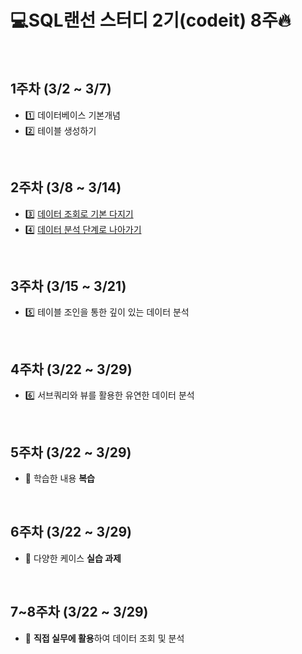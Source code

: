 # 💻SQL랜선 스터디 2기(codeit) 8주🔥

</br>

## 1주차 (3/2 ~ 3/7)
- 1️⃣ 데이터베이스 기본개념
- 2️⃣ 테이블 생성하기

</br>

## 2주차 (3/8 ~ 3/14)
- 3️⃣ [데이터 조회로 기본 다지기](https://github.com/aloha-wan/SQL_LAN_Study/tree/main/3.%20%EB%8D%B0%EC%9D%B4%ED%84%B0%20%EC%A1%B0%ED%9A%8C%EB%A1%9C%20%EA%B8%B0%EB%B3%B8%20%EB%8B%A4%EC%A7%80%EA%B8%B0)
- 4️⃣ [데이터 분석 단계로 나아가기](https://github.com/aloha-wan/SQL_LAN_Study/tree/main/4.%20%EB%8D%B0%EC%9D%B4%ED%84%B0%20%EB%B6%84%EC%84%9D%20%EB%8B%A8%EA%B3%84%EB%A1%9C%20%EB%82%98%EC%95%84%EA%B0%80%EA%B8%B0)

</br>

## 3주차 (3/15 ~ 3/21)
- 5️⃣ 테이블 조인을 통한 깊이 있는 데이터 분석

</br>

## 4주차 (3/22 ~ 3/29)
- 6️⃣ 서브쿼리와 뷰를 활용한 유연한 데이터 분석

</br>

## 5주차 (3/22 ~ 3/29)
- 📌 학습한 내용 **복습**

</br>

## 6주차 (3/22 ~ 3/29)
- 📌 다양한 케이스 **실습 과제**

</br>

## 7~8주차 (3/22 ~ 3/29)
- 📌 **직접 실무에 활용**하여 데이터 조회 및 분석
